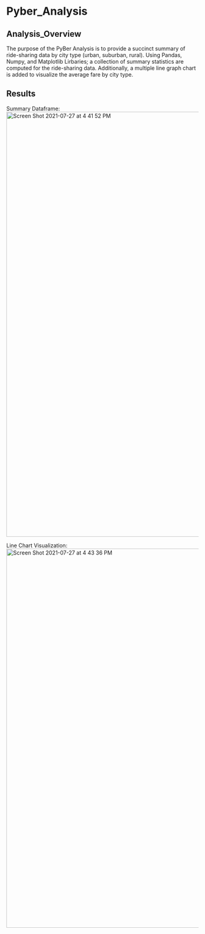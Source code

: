 
# Pyber_Analysis
## Analysis_Overview
The purpose of the PyBer Analysis is to provide a succinct summary of ride-sharing data by city type (urban, suburban, rural). Using Pandas, Numpy, and Matplotlib Lirbaries; a collection of summary statistics are computed for the ride-sharing data. Additionally, a multiple line graph chart is added to visualize the average fare by city type.

## Results
Summary Dataframe:
<img width="1111" alt="Screen Shot 2021-07-27 at 4 41 52 PM" src="https://user-images.githubusercontent.com/85506567/127224510-3d691c55-23ea-40c7-9774-691bd066d64b.png">

Line Chart Visualization:
<img width="991" alt="Screen Shot 2021-07-27 at 4 43 36 PM" src="https://user-images.githubusercontent.com/85506567/127224704-23b20f2e-2b14-457d-b209-3a4462425c3a.png">

